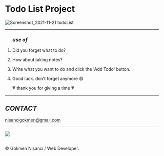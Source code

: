 # Todo List Project

![Screenshot_2021-11-21 todoList](https://user-images.githubusercontent.com/91744618/142746668-be99c9c2-bba3-4170-aef9-149a95a6b03b.png)

<hr>

  <ol>
  
  
  <h3><i> use of </i></h3> 

  <li>  <p>  Did you forget what to do? </p> </li>
    <li>  <p> How about taking notes? </p> </li>
    <li>  <p> Write what you want to do and click the 'Add Todo' button.  </p> </li>
    <li> <p>  Good luck. don't forget anymore &#128516 </p> </li>
    <p> &#128151 thank you for giving a time &#128151 </p> 
  
   
  
  </ol>

<hr>
<h2><i>CONTACT</i></h2>


<a href = "http://www.gmail.com" > nisancigokmen@gmail.com</a> <br>
<hr>
<div>
  
<img src="https://media0.giphy.com/media/jO2VAnKyAtgcSWxxVf/giphy.gif?cid=ecf05e47dxgcnb2o5wr70u7j6jk7kousc54qvgmojcfftlpk&rid=giphy.gif&ct=g">
  
</div><br>


&copy; Gökmen Nişancı / Web Developer.
